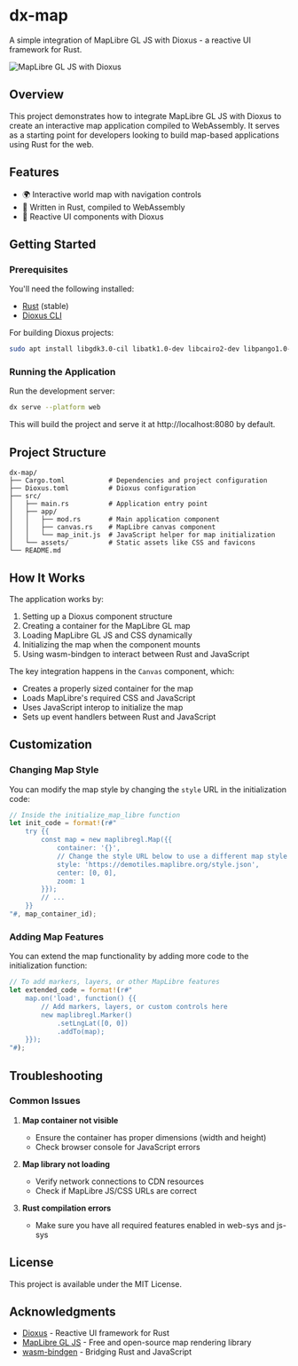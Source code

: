 # dx-map

A simple integration of MapLibre GL JS with Dioxus - a reactive UI framework for Rust.

![MapLibre GL JS with Dioxus](https://github.com/user-attachments/assets/75549769-a5fe-464e-9905-bb150b4a8881)


## Overview

This project demonstrates how to integrate MapLibre GL JS with Dioxus to create an interactive map application compiled to WebAssembly. It serves as a starting point for developers looking to build map-based applications using Rust for the web.

## Features

- 🌍 Interactive world map with navigation controls
- 🦀 Written in Rust, compiled to WebAssembly
- 🔄 Reactive UI components with Dioxus

## Getting Started

### Prerequisites

You'll need the following installed:

- [Rust](https://www.rust-lang.org/tools/install) (stable)
- [Dioxus CLI](https://dioxuslabs.com/docs/0.4/guide/en/installation.html)

For building Dioxus projects:
```bash
sudo apt install libgdk3.0-cil libatk1.0-dev libcairo2-dev libpango1.0-dev libgdk-pixbuf2.0-dev libsoup-3.0-dev libjavascriptcoregtk-4.1-dev libwebkit2gtk-4.1-dev libxdo-dev -y
```

### Running the Application

Run the development server:

```bash
dx serve --platform web
```

This will build the project and serve it at http://localhost:8080 by default.

## Project Structure

```
dx-map/
├── Cargo.toml           # Dependencies and project configuration
├── Dioxus.toml          # Dioxus configuration
├── src/
│   ├── main.rs          # Application entry point
│   ├── app/
│   │   ├── mod.rs       # Main application component
│   │   ├── canvas.rs    # MapLibre canvas component
│   │   └── map_init.js  # JavaScript helper for map initialization
│   └── assets/          # Static assets like CSS and favicons
└── README.md
```

## How It Works

The application works by:

1. Setting up a Dioxus component structure
2. Creating a container for the MapLibre GL map
3. Loading MapLibre GL JS and CSS dynamically
4. Initializing the map when the component mounts
5. Using wasm-bindgen to interact between Rust and JavaScript

The key integration happens in the `Canvas` component, which:
- Creates a properly sized container for the map
- Loads MapLibre's required CSS and JavaScript
- Uses JavaScript interop to initialize the map
- Sets up event handlers between Rust and JavaScript

## Customization

### Changing Map Style

You can modify the map style by changing the `style` URL in the initialization code:

```rust
// Inside the initialize_map_libre function
let init_code = format!(r#"
    try {{
        const map = new maplibregl.Map({{
            container: '{}',
            // Change the style URL below to use a different map style
            style: 'https://demotiles.maplibre.org/style.json',
            center: [0, 0],
            zoom: 1
        }});
        // ...
    }}
"#, map_container_id);
```

### Adding Map Features

You can extend the map functionality by adding more code to the initialization function:

```rust
// To add markers, layers, or other MapLibre features
let extended_code = format!(r#"
    map.on('load', function() {{
        // Add markers, layers, or custom controls here
        new maplibregl.Marker()
            .setLngLat([0, 0])
            .addTo(map);
    }});
"#);
```

## Troubleshooting

### Common Issues

1. **Map container not visible**
   - Ensure the container has proper dimensions (width and height)
   - Check browser console for JavaScript errors

2. **Map library not loading**
   - Verify network connections to CDN resources
   - Check if MapLibre JS/CSS URLs are correct

3. **Rust compilation errors**
   - Make sure you have all required features enabled in web-sys and js-sys

## License

This project is available under the MIT License.

## Acknowledgments

- [Dioxus](https://dioxuslabs.com) - Reactive UI framework for Rust
- [MapLibre GL JS](https://maplibre.org) - Free and open-source map rendering library
- [wasm-bindgen](https://github.com/rustwasm/wasm-bindgen) - Bridging Rust and JavaScript
